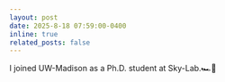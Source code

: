 ```yaml
---
layout: post
date: 2025-8-18 07:59:00-0400
inline: true
related_posts: false
---
```


I joined UW-Madison as a Ph.D. student at Sky-Lab.🏎️💨



